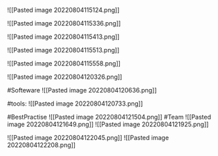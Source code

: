 ![[Pasted image 20220804115124.png]]

![[Pasted image 20220804115336.png]]


![[Pasted image 20220804115413.png]]


![[Pasted image 20220804115513.png]]

![[Pasted image 20220804115558.png]]

![[Pasted image 20220804120326.png]]

#Softeware
![[Pasted image 20220804120636.png]]

#tools:
![[Pasted image 20220804120733.png]]

#BestPractise
![[Pasted image 20220804121504.png]]
#Team
![[Pasted image 20220804121649.png]]
![[Pasted image 20220804121925.png]]

![[Pasted image 20220804122045.png]]
![[Pasted image 20220804122208.png]]
